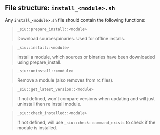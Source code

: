 ## File structure: `install_<module>.sh`

Any `install_<module>.sh` file should contain the following functions:

> `_siu::prepare_install::<module>`
>
> Download sources/binaries. Used for offline installs.

> `_siu::install::<module>`
>
> Install a module, which sources or binaries have been downloaded using prepare_install.

> `_siu::uninstall::<module>`
>
> Remove a module (also removes from rc files).



> `_siu::get_latest_version::<module>`
>
> If not defined, won't compare versions when updating and will just uninstall then re install module.

> `_siu::check_installed::<module>`
>
> If not defined, will use `_siu::check::command_exists` to check if the module is installed.


